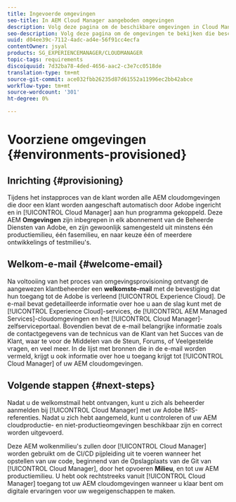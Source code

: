 ```yaml
---
title: Ingevoerde omgevingen
seo-title: In AEM Cloud Manager aangeboden omgevingen
description: Volg deze pagina om de beschikbare omgevingen in Cloud Manager weer te geven
seo-description: Volg deze pagina om de omgevingen te bekijken die beschikbaar zijn in AEM Cloud Manager.
uuid: d04ee39c-7112-4adc-ad4e-56f91cc4ecfa
contentOwner: jsyal
products: SG_EXPERIENCEMANAGER/CLOUDMANAGER
topic-tags: requirements
discoiquuid: 7d32ba78-4ded-4656-aac2-c3e7cc0518de
translation-type: tm+mt
source-git-commit: ace032fbb26235d87d61552a11996ec2bb42abce
workflow-type: tm+mt
source-wordcount: '301'
ht-degree: 0%

---
```



# Voorziene omgevingen {#environments-provisioned}

## Inrichting {#provisioning}

Tijdens het instapproces van de klant worden alle AEM cloudomgevingen die door een klant worden aangeschaft automatisch door Adobe ingericht en in [!UICONTROL Cloud Manager] aan hun programma gekoppeld. Deze AEM **Omgevingen** zijn inbegrepen in elk abonnement van de Beheerde Diensten van Adobe, en zijn gewoonlijk samengesteld uit minstens één productiemilieu, één fasemilieu, en naar keuze één of meerdere ontwikkelings of testmilieu&#39;s.

## Welkom-e-mail {#welcome-email}

Na voltooiing van het proces van omgevingsprovisioning ontvangt de aangewezen klantbeheerder een **welkomste-mail** met de bevestiging dat hun toegang tot de Adobe is verleend [!UICONTROL Experience Cloud]. De e-mail bevat gedetailleerde informatie over hoe u aan de slag kunt met de [!UICONTROL Experience Cloud]-services, de [!UICONTROL AEM Managed Services]-cloudomgevingen en het [!UICONTROL Cloud Manager]-zelfserviceportaal. Bovendien bevat de e-mail belangrijke informatie zoals de contactgegevens van de technicus van de Klant van het Succes van de Klant, waar te voor de Middelen van de Steun, Forums, of Veelgestelde vragen, en veel meer. In de lijst met bronnen die in de e-mail worden vermeld, krijgt u ook informatie over hoe u toegang krijgt tot [!UICONTROL Cloud Manager] of uw AEM cloudomgevingen.

## Volgende stappen {#next-steps}

Nadat u de welkomstmail hebt ontvangen, kunt u zich als beheerder aanmelden bij [!UICONTROL Cloud Manager] met uw Adobe IMS-referenties. Nadat u zich hebt aangemeld, kunt u controleren of uw AEM cloudproductie- en niet-productieomgevingen beschikbaar zijn en correct worden uitgevoerd.

Deze AEM wolkenmilieu&#39;s zullen door [!UICONTROL Cloud Manager] worden gebruikt om de CI/CD pijpleiding uit te voeren wanneer het opstellen van uw code, beginnend van de Opslagplaats van de Git van [!UICONTROL Cloud Manager], door het opvoeren **Milieu**, en tot uw AEM productiemilieu. U hebt ook rechtstreeks vanuit [!UICONTROL Cloud Manager] toegang tot uw AEM cloudomgevingen wanneer u klaar bent om digitale ervaringen voor uw wegeigenschappen te maken.
